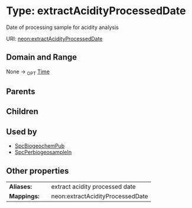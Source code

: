 
# Type: extractAcidityProcessedDate


Date of processing sample for acidity analysis

URI: [neon:extractAcidityProcessedDate](https://data.neonscience.org/extractAcidityProcessedDate)


## Domain and Range

None ->  <sub>OPT</sub> [Time](types/Time.md)

## Parents


## Children


## Used by

 * [SpcBiogeochemPub](SpcBiogeochemPub.md)
 * [SpcPerbiogeosampleIn](SpcPerbiogeosampleIn.md)

## Other properties

|  |  |  |
| --- | --- | --- |
| **Aliases:** | | extract acidity processed date |
| **Mappings:** | | neon:extractAcidityProcessedDate |


